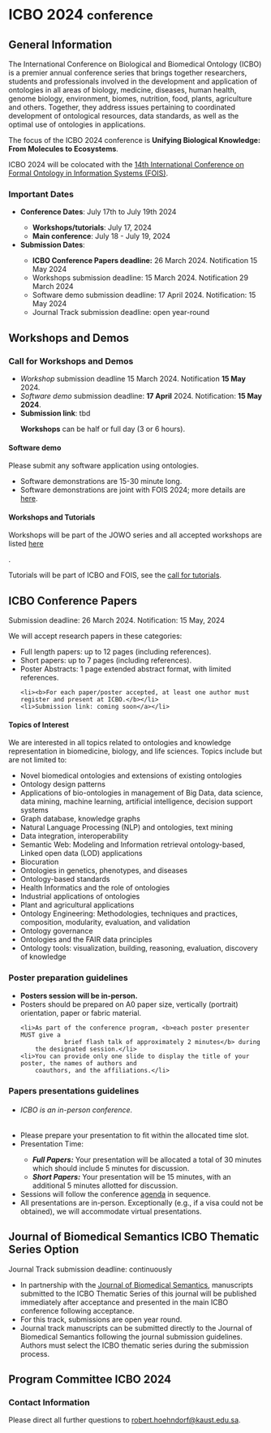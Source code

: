 <br>
<h1> ICBO 2024 <small>conference</small></h1>

## General Information 

The International Conference on Biological and Biomedical Ontology
(ICBO) is a premier annual conference series that brings together
researchers, students and professionals involved in the development
and application of ontologies in all areas of biology, medicine,
diseases, human health, genome biology, environment, biomes,
nutrition, food, plants, agriculture and others. Together, they
address issues pertaining to coordinated development of ontological
resources, data standards, as well as the optimal use of ontologies in
applications.

The focus of the ICBO 2024 conference is <b> Unifying Biological
Knowledge: From Molecules to Ecosystems</b>.

ICBO 2024 will be colocated with the <a
href="https://www.utwente.nl/en/eemcs/fois2024/">14th International
Conference on Formal Ontology in Information Systems (FOIS)</a>.

### Important Dates 

  <ul>
    <li><b>Conference Dates</b>: July 17th to July 19th 2024</li> 
    <ul>
        <li><b>Workshops/tutorials</b>: July 17, 2024</li>
        <li><b>Main conference</b>: July 18 - July 19, 2024</li>
    </ul>
    <li><b>Submission Dates</b>:</li> 
    <ul>
        <li> <b>ICBO Conference Papers deadline:</b> 26 March 2024. Notification 15 May 2024</li>
        <li>Workshops submission deadline: 15 March 2024. Notification 29 March 2024</li>
        <li>Software demo submission deadline: 17 April 2024. Notification: 15 May 2024</li>
        <li>Journal Track submission deadline: open year-round</li>
    </ul>
  </ul>


## Workshops and Demos

### Call for Workshops and Demos 

<ul>
    <li><i>Workshop</i> submission deadline 15
    March 2024. Notification <b>15 May</b> 2024.</li>
    <li><i>Software demo</i> submission deadline: <b>17
    April</b> 2024. Notification: <b>15 May 2024</b>.
    </li>
    <li><b>Submission link</b>: tbd </li>
    <p><b>Workshops</b> can be half or full day (3 or 6 hours).</p>
</ul>

#### Software demo
<p>Please submit any software application using ontologies.</p>
<ul>
    <li>Software demonstrations are 15-30 minute long.</li>
    <li>Software demonstrations are joint with FOIS 2024; more details
	are <a
	href="https://www.utwente.nl/en/eemcs/fois2024/calls/demos/">here</a>.</li>
</ul>

#### Workshops and Tutorials

<p>Workshops will be part of the JOWO series and all accepted
workshops are listed <a
href="https://www.utwente.nl/en/eemcs/fois2024/workshops/">here</a>
</p>.

Tutorials will be part of ICBO and FOIS, see the <a
href="https://www.utwente.nl/en/eemcs/fois2024/calls/tutorials/">call
for tutorials</a>.

## ICBO Conference Papers

Submission deadline: 26 March 2024. Notification: 15 May, 2024</li>

We will accept research papers in these categories:
<ul>
    <li>Full length papers: up to 12 pages (including references).</li>
    <li>Short papers: up to 7 pages (including references).</li>
    <li>Poster Abstracts: 1 page extended abstract format, with limited references.</li>

	<li><b>For each paper/poster accepted, at least one author must
	register and present at ICBO.</b></li>
    <li>Submission link: coming soon</a></li>
</ul>

#### Topics of Interest 

<p>We are interested in all topics related to ontologies and knowledge
    representation in biomedicine, biology, and life sciences. Topics
    include but are not limited to: </p>
<ul>
	<li>Novel biomedical ontologies and extensions of existing ontologies</li>
	<li>Ontology design patterns</li>
    <li>Applications of bio-ontologies in management of Big Data, data
    science, data mining, machine learning, artificial intelligence,
    decision support systems</li>
    <li>Graph database, knowledge graphs</li>
    <li>Natural Language Processing (NLP) and ontologies, text mining</li>
    <li>Data integration, interoperability</li>
    <li>Semantic Web: Modeling and Information retrieval
    ontology-based, Linked open data (LOD) applications</li>
    <li>Biocuration</li>
    <li>Ontologies in genetics, phenotypes, and diseases</li>
	<li>Ontology-based standards</li>
	<li>Health Informatics and the role of ontologies</li>
	<li>Industrial applications of ontologies</li>
    <li>Plant and agricultural applications</li>
    <li>Ontology Engineering: Methodologies, techniques and practices, composition,
        modularity, evaluation, and validation</li>
	<li>Ontology governance</li>
    <li>Ontologies and the FAIR data principles</li>
    <li>Ontology tools: visualization, building, reasoning, evaluation, discovery of
        knowledge</li>
</ul>

### Poster preparation guidelines
<ul>
    <li><b>Posters session will be in-person.</b></li>
    <li>Posters should be prepared on A0 paper size, vertically (portrait) orientation, paper
        or fabric material.</li>

    <li>As part of the conference program, <b>each poster presenter MUST give a
                brief flash talk of approximately 2 minutes</b> during
        the designated session.</li>
    <li>You can provide only one slide to display the title of your poster, the names of authors and
        coauthors, and the affiliations.</li>
</ul>

### Papers presentations guidelines 
<ul>
    <li>
        <h6>ICBO is an in-person conference.</h6>
    </li>
    <li>Please prepare your presentation to fit within the allocated time slot.</li>
    <li>Presentation Time:</li>
    <ul>
	<li><b><i>Full Papers:</i></b> Your presentation will be
		allocated a total of 30 minutes which should include 5 minutes for
		discussion.</li>
	<li><b><i>Short Papers:</i></b> Your presentation will be 15
		minutes, with an additional 5 minutes allotted for
		discussion.</li>
    </ul>
    <li>Sessions will follow the conference <a
            href="./program.html#schedule" target="_blank">agenda</a> in sequence.</li>
    <li>All presentations are in-person. Exceptionally (e.g., if a
		visa could not be obtained), we will accommodate virtual presentations.</li>
</ul>

## Journal of Biomedical Semantics ICBO Thematic Series Option

Journal Track submission deadline: continuously
<ul>
    <li>In partnership with the <a
	href="https://jbiomedsem.biomedcentral.com/">Journal of Biomedical
	Semantics</a>, manuscripts submitted to the ICBO Thematic Series
	of this journal will be published immediately after acceptance and
	presented in the main ICBO conference following acceptance.</li>
    <li>For this track, submissions are open year round.</li>
    <li>Journal track manuscripts can be submitted directly to the
	Journal of Biomedical Semantics following the journal submission
	guidelines. Authors must select the ICBO thematic series during
	the submission process.</li>
</ul>

## Program Committee ICBO 2024

<ul>
</ul>


### Contact Information 

Please direct all further questions to <a
href="mailto:robert.hoehndorf@kaust.edu.sa">robert.hoehndorf@kaust.edu.sa</a>.


